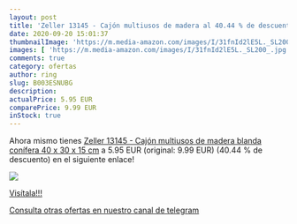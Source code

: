 ```yaml
---
layout: post
title: 'Zeller 13145 - Cajón multiusos de madera al 40.44 % de descuento'
date: 2020-09-20 15:01:37
thumbnailImage: 'https://m.media-amazon.com/images/I/31fnId2lE5L._SL200_.jpg'
images: [ 'https://m.media-amazon.com/images/I/31fnId2lE5L._SL200_.jpg' ]
comments: true
category: ofertas
author: ring
slug: B003ESNUBG
description:
actualPrice: 5.95 EUR
comparePrice: 9.99 EUR
inStock: true
---
```


Ahora mismo tienes [Zeller 13145 - Cajón multiusos de madera blanda conífera  40 x 30 x 15 cm](https://www.amazon.com/dp/B003ESNUBG/?tag=redken08-20) a 5.95 EUR (original: 9.99 EUR) (40.44 %  de descuento) en el siguiente enlace!

[![](https://m.media-amazon.com/images/I/31fnId2lE5L._SL200_.jpg)](https://www.amazon.com/dp/B003ESNUBG/?tag=redken08-20)

[Visítala!!!](https://www.amazon.com/dp/B003ESNUBG/?tag=redken08-20)

[Consulta otras ofertas en nuestro canal de telegram](https://t.me/s/ofertas25)
